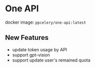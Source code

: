 # One API

docker image: `ppcelery/one-api:latest`

## New Features

- update token usage by API
- support gpt-vision
- support update user's remained quota
